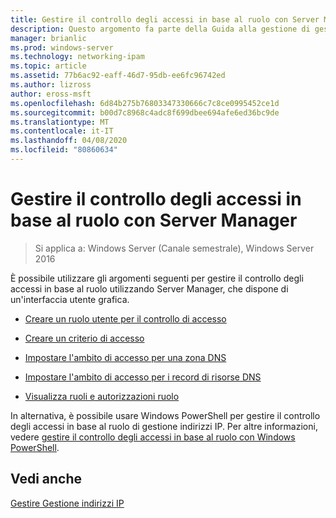 ```yaml
---
title: Gestire il controllo degli accessi in base al ruolo con Server Manager
description: Questo argomento fa parte della Guida alla gestione di gestione indirizzi IP in Windows Server 2016.
manager: brianlic
ms.prod: windows-server
ms.technology: networking-ipam
ms.topic: article
ms.assetid: 77b6ac92-eaff-46d7-95db-ee6fc96742ed
ms.author: lizross
author: eross-msft
ms.openlocfilehash: 6d84b275b76803347330666c7c8ce0995452ce1d
ms.sourcegitcommit: b00d7c8968c4adc8f699dbee694afe6ed36bc9de
ms.translationtype: MT
ms.contentlocale: it-IT
ms.lasthandoff: 04/08/2020
ms.locfileid: "80860634"
---
```

# <a name="manage-role-based-access-control-with-server-manager"></a>Gestire il controllo degli accessi in base al ruolo con Server Manager

>Si applica a: Windows Server (Canale semestrale), Windows Server 2016

È possibile utilizzare gli argomenti seguenti per gestire il controllo degli accessi in base al ruolo utilizzando Server Manager, che dispone di un'interfaccia utente grafica.  
  
-   [Creare un ruolo utente per il controllo di accesso](../../technologies/ipam/Create-a-User-Role-for-Access-Control.md)  
  
-   [Creare un criterio di accesso](../../technologies/ipam/Create-an-Access-Policy.md)  
  
-   [Impostare l'ambito di accesso per una zona DNS](../../technologies/ipam/Set-Access-Scope-for-a-DNS-Zone.md)
  
-   [Impostare l'ambito di accesso per i record di risorse DNS](../../technologies/ipam/Set-Access-Scope-for-DNS-Resource-Records.md)
  
-   [Visualizza ruoli e autorizzazioni ruolo](../../technologies/ipam/View-Roles-and-Role-Permissions.md)
  
In alternativa, è possibile usare Windows PowerShell per gestire il controllo degli accessi in base al ruolo di gestione indirizzi IP. Per altre informazioni, vedere [gestire il controllo degli accessi in base al ruolo con Windows PowerShell](../../technologies/ipam/Manage-Role-Based-Access-Control-with-Windows-PowerShell.md).
  
## <a name="see-also"></a>Vedi anche  
[Gestire Gestione indirizzi IP](Manage-IPAM.md)  
  



